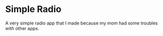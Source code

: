 # Simple Radio

A very simple radio app that I made because my mom had some troubles with other apps.
